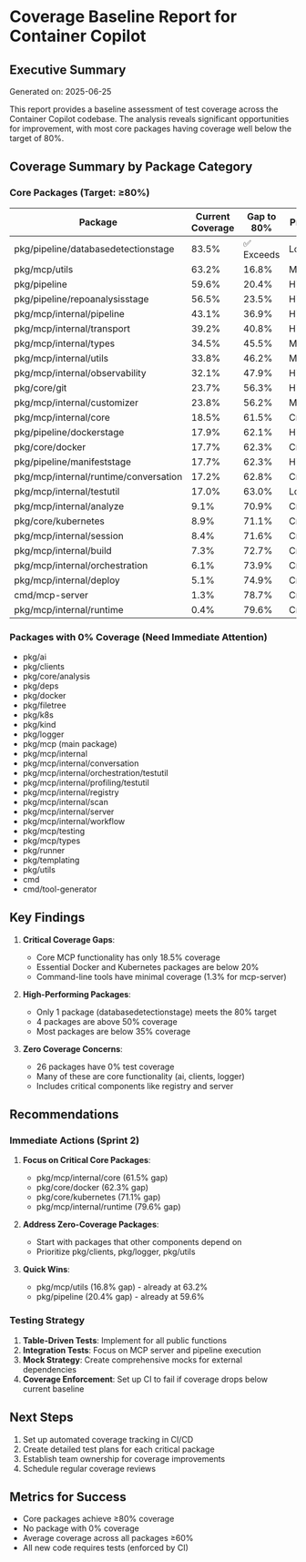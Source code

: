 # Coverage Baseline Report for Container Copilot

## Executive Summary

Generated on: 2025-06-25

This report provides a baseline assessment of test coverage across the Container Copilot codebase. The analysis reveals significant opportunities for improvement, with most core packages having coverage well below the target of 80%.

## Coverage Summary by Package Category

### Core Packages (Target: ≥80%)

| Package | Current Coverage | Gap to 80% | Priority |
|---------|-----------------|------------|----------|
| pkg/pipeline/databasedetectionstage | 83.5% | ✅ Exceeds | Low |
| pkg/mcp/utils | 63.2% | 16.8% | Medium |
| pkg/pipeline | 59.6% | 20.4% | High |
| pkg/pipeline/repoanalysisstage | 56.5% | 23.5% | High |
| pkg/mcp/internal/pipeline | 43.1% | 36.9% | High |
| pkg/mcp/internal/transport | 39.2% | 40.8% | High |
| pkg/mcp/internal/types | 34.5% | 45.5% | Medium |
| pkg/mcp/internal/utils | 33.8% | 46.2% | Medium |
| pkg/mcp/internal/observability | 32.1% | 47.9% | High |
| pkg/core/git | 23.7% | 56.3% | High |
| pkg/mcp/internal/customizer | 23.8% | 56.2% | Medium |
| pkg/mcp/internal/core | 18.5% | 61.5% | Critical |
| pkg/pipeline/dockerstage | 17.9% | 62.1% | High |
| pkg/core/docker | 17.7% | 62.3% | Critical |
| pkg/pipeline/manifeststage | 17.7% | 62.3% | High |
| pkg/mcp/internal/runtime/conversation | 17.2% | 62.8% | Critical |
| pkg/mcp/internal/testutil | 17.0% | 63.0% | Low |
| pkg/mcp/internal/analyze | 9.1% | 70.9% | Critical |
| pkg/core/kubernetes | 8.9% | 71.1% | Critical |
| pkg/mcp/internal/session | 8.4% | 71.6% | Critical |
| pkg/mcp/internal/build | 7.3% | 72.7% | Critical |
| pkg/mcp/internal/orchestration | 6.1% | 73.9% | Critical |
| pkg/mcp/internal/deploy | 5.1% | 74.9% | Critical |
| cmd/mcp-server | 1.3% | 78.7% | Critical |
| pkg/mcp/internal/runtime | 0.4% | 79.6% | Critical |

### Packages with 0% Coverage (Need Immediate Attention)

- pkg/ai
- pkg/clients
- pkg/core/analysis
- pkg/deps
- pkg/docker
- pkg/filetree
- pkg/k8s
- pkg/kind
- pkg/logger
- pkg/mcp (main package)
- pkg/mcp/internal
- pkg/mcp/internal/conversation
- pkg/mcp/internal/orchestration/testutil
- pkg/mcp/internal/profiling/testutil
- pkg/mcp/internal/registry
- pkg/mcp/internal/scan
- pkg/mcp/internal/server
- pkg/mcp/internal/workflow
- pkg/mcp/testing
- pkg/mcp/types
- pkg/runner
- pkg/templating
- pkg/utils
- cmd
- cmd/tool-generator

## Key Findings

1. **Critical Coverage Gaps**: 
   - Core MCP functionality has only 18.5% coverage
   - Essential Docker and Kubernetes packages are below 20%
   - Command-line tools have minimal coverage (1.3% for mcp-server)

2. **High-Performing Packages**:
   - Only 1 package (databasedetectionstage) meets the 80% target
   - 4 packages are above 50% coverage
   - Most packages are below 35% coverage

3. **Zero Coverage Concerns**:
   - 26 packages have 0% test coverage
   - Many of these are core functionality (ai, clients, logger)
   - Includes critical components like registry and server

## Recommendations

### Immediate Actions (Sprint 2)

1. **Focus on Critical Core Packages**:
   - pkg/mcp/internal/core (61.5% gap)
   - pkg/core/docker (62.3% gap)
   - pkg/core/kubernetes (71.1% gap)
   - pkg/mcp/internal/runtime (79.6% gap)

2. **Address Zero-Coverage Packages**:
   - Start with packages that other components depend on
   - Prioritize pkg/clients, pkg/logger, pkg/utils

3. **Quick Wins**:
   - pkg/mcp/utils (16.8% gap) - already at 63.2%
   - pkg/pipeline (20.4% gap) - already at 59.6%

### Testing Strategy

1. **Table-Driven Tests**: Implement for all public functions
2. **Integration Tests**: Focus on MCP server and pipeline execution
3. **Mock Strategy**: Create comprehensive mocks for external dependencies
4. **Coverage Enforcement**: Set up CI to fail if coverage drops below current baseline

## Next Steps

1. Set up automated coverage tracking in CI/CD
2. Create detailed test plans for each critical package
3. Establish team ownership for coverage improvements
4. Schedule regular coverage reviews

## Metrics for Success

- Core packages achieve ≥80% coverage
- No package with 0% coverage
- Average coverage across all packages ≥60%
- All new code requires tests (enforced by CI)
